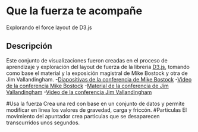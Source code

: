 # Que la fuerza te acompañe
Explorando el force layout de D3.js
## Descripción
Este conjunto de visualizaciones fueron creadas en el proceso de aprendizaje y exploración del layout de fuerza de la libreria [D3.js](https://d3js.org/), tomando como base el material y la exposición magistral de Mike Bostock y otra de Jim Vallandingham. 
-[Diapositivas de la conferencia de Mike Bostock](http://mbostock.github.io/d3/talk/20110921/#0)
-[Video de la conferencia Mike Bostock](https://vimeo.com/29458354)
-[Material de la conferencia de Jim Vallandingham](http://vallandingham.me/abusing_the_force.html)
-[Video de la conferencia Jim Vallandingham](https://youtu.be/Mucmb33711A?list=PLlgxAbM67lYIQ5jid9cXsm72wEpHhAnyb)

#Usa la fuerza
Crea una red con base en un conjunto de datos y permite modificar en linea los valores de gravedad, carga y friccón.
#Particulas
El movimiento del apuntador crea particulas que se desaparecen transcurridos unos segundos.